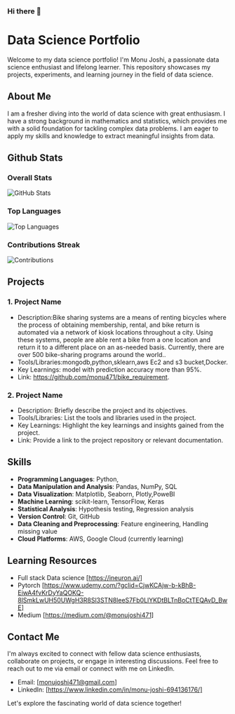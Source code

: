 ### Hi there 👋

# Data Science Portfolio

Welcome to my data science portfolio! I'm Monu Joshi, a passionate data science enthusiast and lifelong learner. This repository showcases my projects, experiments, and learning journey in the field of data science.

## About Me

I am a fresher diving into the world of data science with great enthusiasm. I have a strong background in mathematics and statistics, which provides me with a solid foundation for tackling complex data problems. I am eager to apply my skills and knowledge to extract meaningful insights from data.

## Github Stats 
### Overall Stats
![GitHub Stats](https://github-readme-stats.vercel.app/api?username=monu471&show_icons=true&theme=dark&bg_color=0D1117&text_color=C9D1D9&icon_color=58A6FF&title_color=58A6FF)

### Top Languages
![Top Languages](https://github-readme-stats.vercel.app/api/top-langs/?username=monu471&layout=compact&theme=dark&bg_color=0D1117&text_color=C9D1D9)

### Contributions Streak
![Contributions](https://github-readme-streak-stats.herokuapp.com/?user=monu471&theme=dark&background=0D1117&stroke=C9D1D9&ring=58A6FF&fire=58A6FF&currStreakLabel=C9D1D9&sideNums=C9D1D9&currStreakNum=C9D1D9&currStreakLabel=C9D1D9&sideLabels=C9D1D9&dates=58A6FF)

## Projects

### 1. Project Name

- Description:Bike sharing systems are a means of renting bicycles where the process of obtaining membership, rental, and bike return is automated via a network of kiosk locations throughout a city. Using these systems, people are able rent a bike from a one location and return it to a different place on an as-needed basis. Currently, there are over 500 bike-sharing programs around the world..
- Tools/Libraries:mongodb,python,sklearn,aws Ec2 and s3 bucket,Docker.
- Key Learnings: model with prediction accuracy more than 95%.
- Link: https://github.com/monu471/bike_requirement.

### 2. Project Name

- Description: Briefly describe the project and its objectives.
- Tools/Libraries: List the tools and libraries used in the project.
- Key Learnings: Highlight the key learnings and insights gained from the project.
- Link: Provide a link to the project repository or relevant documentation.

## Skills

- **Programming Languages**: Python, 
- **Data Manipulation and Analysis**: Pandas, NumPy, SQL
- **Data Visualization**: Matplotlib, Seaborn, Plotly,PoweBI
- **Machine Learning**: scikit-learn, TensorFlow, Keras
- **Statistical Analysis**: Hypothesis testing, Regression analysis
- **Version Control**: Git, GitHub
- **Data Cleaning and Preprocessing**: Feature engineering, Handling missing value
- **Cloud Platforms**: AWS, Google Cloud (currently learning)

## Learning Resources

- Full stack Data science [https://ineuron.ai/]
- Pytorch [https://www.udemy.com/?gclid=CjwKCAjw-b-kBhB-EiwA4fvKrDyYaQOKQ-8lSmkLwUH50UWgH3R8Sl3STN8leeS7Fb0LlYKDtBLTnBoCtTEQAvD_BwE]
- Medium [https://medium.com/@monujoshi471]

## Contact Me

I'm always excited to connect with fellow data science enthusiasts, collaborate on projects, or engage in interesting discussions. Feel free to reach out to me via email or connect with me on LinkedIn.

- Email: [monujoshi471@gmail.com]
- LinkedIn: [https://www.linkedin.com/in/monu-joshi-694136176/]

Let's explore the fascinating world of data science together!



<!--
**monu471/monu471** is a ✨ _special_ ✨ repository because its `README.md` (this file) appears on your GitHub profile.

Here are some ideas to get you started:

- 🔭 I’m currently working on ...
- 🌱 I’m currently learning ...
- 👯 I’m looking to collaborate on ...
- 🤔 I’m looking for help with ...
- 💬 Ask me about ...
- 📫 How to reach me: ...
- 😄 Pronouns: ...
- ⚡ Fun fact: ...
-->
